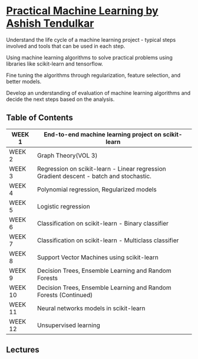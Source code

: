 # [Practical Machine Learning by Ashish Tendulkar](https://study.iitm.ac.in/ds/course_pages/BSCS2008.html)


Understand the life cycle of a machine learning project - typical steps involved and tools that can be used in each step.

Using machine learning algorithms to solve practical problems using libraries like scikit-learn and tensorflow.

Fine tuning the algorithms through regularization, feature selection, and better models.

Develop an understanding of evaluation of machine learning algorithms and decide the next steps based on the analysis.

## Table of Contents



| WEEK 1  | End-to-end machine learning project on scikit-learn                                     |
| ------- | --------------------------------------------------------------------------------------- |
| WEEK 2  | Graph Theory(VOL 3)                                                                     |
| WEEK 3  | Regression on scikit-learn - Linear regression Gradient descent - batch and stochastic. |
| WEEK 4  | Polynomial regression, Regularized models                                               |
| WEEK 5  | Logistic regression                                                                     |
| WEEK 6  | Classification on scikit-learn - Binary classifier                                      |
| WEEK 7  | Classification on scikit-learn - Multiclass classifier                                  |
| WEEK 8  | Support Vector Machines using scikit-learn                                              |
| WEEK 9  | Decision Trees, Ensemble Learning and Random Forests                                    |
| WEEK 10 | Decision Trees, Ensemble Learning and Random Forests (Continued)                        |
| WEEK 11 | Neural networks models in scikit-learn                                                  |
| WEEK 12 | Unsupervised learning                                                                   |




## Lectures

